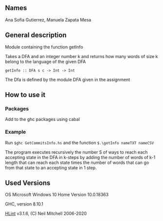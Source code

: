 ## Names
Ana Sofia Gutierrez, Manuela Zapata Mesa
## General description
Module containing the function getInfo

Takes a DFA and an integer number k and returns how many words of size k belong to the language of the given DFA

`getInfo :: DFA s c -> Int -> Int`

The Dfa is defined by the module DFA given in the assignment


## How to use it
### Packages
Add to the ghc packages using cabal

### Example
Run `$ghc GetCommitsInfo.hs` and the function `$.\getInfo nameTXT nameCSV`

The program executes recursively the number S of ways to reach each accepting state in the DFA in k-steps by adding the number of words of k-1 length that can reach each state times the number of words that can go from that state to an accepting state in 1 step.

## Used Versions
OS Microsoft Windows 10 Home Version 10.0.18363

GHC, version 8.10.1

[HLint](https://hackage.haskell.org/package/hlint) v3.1.6, (C) Neil Mitchell 2006-2020
